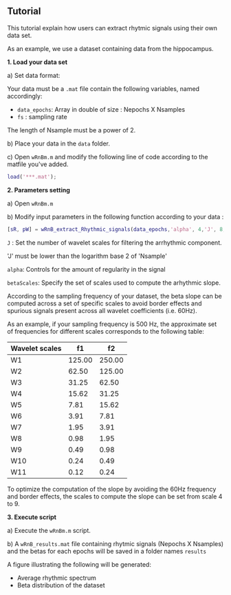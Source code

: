 ## Tutorial

This tutorial explain how users can extract rhytmic signals using their own data set. 

As an example, we use a dataset containing data from the hippocampus.

**1. Load your data set**

a) Set data format:

  Your data must be a `.mat` file contain the following variables, named accordingly:
  - `data_epochs`: Array in double of size : Nepochs X Nsamples
  - `fs` : sampling rate 

   The length of Nsample must be a power of 2.
   
b) Place your data in the `data` folder.

c) Open `wRnBm.m` and modify the following line of code according to the matfile  you've added.

```matlab
load('***.mat');
```

**2. Parameters setting**

a) Open `wRnBm.m`

b) Modify input parameters  in the following function according to your data :

```matlab
[sR, pW] = wRnB_extract_Rhythmic_signals(data_epochs,'alpha', 4,'J', 8, 'betaScales', [1,9]);
```
`J` :  Set the number of wavelet scales for filtering the arrhythmic component.

'J' must be lower than the logarithm base 2 of 'Nsample'

`alpha`: Controls for the amount of regularity in the signal 

`betaScales`: Specify the set of scales used to compute the arhythmic slope.

According to the sampling frequency of your dataset, the beta slope can be computed across a set of specific scales to avoid border effects and spurious signals present across all wavelet coefficients (i.e.  60Hz).

As an example, if your sampling frequency is 500 Hz, the approximate set of frequencies for different scales corresponds to the following table:

| Wavelet scales |    f1   |    f2   |
|----------------|---------|---------|
|       W1       |  125.00 |  250.00 |
|       W2       |   62.50 |  125.00 |
|       W3       |   31.25 |   62.50 |
|       W4       |   15.62 |   31.25 |
|       W5       |    7.81 |   15.62 |
|       W6       |    3.91 |    7.81 |
|       W7       |    1.95 |    3.91 |
|       W8       |    0.98 |    1.95 |
|       W9       |    0.49 |    0.98 |
|      W10       |    0.24 |    0.49 |
|      W11       |    0.12 |    0.24 |

To optimize the computation of the slope by avoiding the 60Hz frequency and border effects, the scales to compute the slope can be set from scale  4 to 9.


**3. Execute script**

a) Execute the `wRnBm.m` script.

b) A `wRnB_results.mat` file containing rhytmic signals (Nepochs X Nsamples) and the betas for each epochs will be saved in a folder names `results`

  A figure illustrating the following will be generated:
  - Average rhythmic spectrum
  - Beta distribution of the dataset

